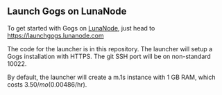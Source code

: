 Launch Gogs on LunaNode
-----------------------

To get started with Gogs on [LunaNode](https://www.lunanode.com), just head to
https://launchgogs.lunanode.com

The code for the launcher is in this repository. The launcher will setup a Gogs
installation with HTTPS. The git SSH port will be on non-standard 10022.

By default, the launcher will create a m.1s instance with 1 GB RAM, which costs
$3.50/mo ($0.00486/hr).

